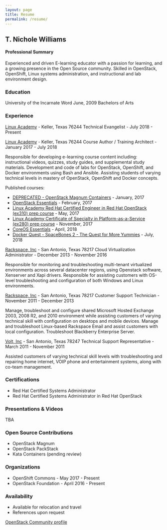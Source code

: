 ```yaml
---
layout: page
title: Resume
permalink: /resume/
---
```


## T. Nichole Williams
#### Professional Summary


Experienced and driven E-learning educator with a passion for learning, and a growing presence in the Open Source community. Skilled in OpenStack, OpenShift, Linux systems administration, and instructional and lab environment design.

### Education

University of the Incarnate Word
June, 2009 Bachelors of Arts

### Experience

[Linux Academy][la-main] - Keller, Texas 76244
Technical Evangelist - July 2018 - Present


[Linux Academy][la-main] - Keller, Texas 76244
Course Author / Training Architect - January 2017 - July 2018

Responsible for developing e-learning course content including: instructional videos, quizzes, study guides, and supplemental study materials. Development and code of labs for OpenStack, OpenShift, and Docker environments using Bash and Ansible. Assisting students of varying technical levels in mastery of OpenStack, OpenShift and Docker concepts.

Published courses:

- [DEPRECATED - OpenStack Magnum Containers][magnum] - January, 2017
- [OpenStack Essentials][osessentials] - February, 2017
- [Linux Academy Red Hat Certified Engineer in Red Hat OpenStack (ex310) prep course][ex310] - May, 2017
- [Linux Academy Certificate of Specialty in Platform-as-a-Service (ex280) prep course][ex280] - November, 2017
- [CoreOS Essentials][coreos] - April, 2018
- [Docker Quest - SpaceBones 2 - The Quest for More Yummies][docker] - July,
2018

[Rackspace, Inc][rax] - San Antonio, Texas 78217
Cloud Virtualization Administrator - December 2013 - November 2016

Responsible for monitoring and troubleshooting multi-tenant virtualized environments across several datacenter regions, using Openstack software, Xenserver and Xapi drivers. Responsible for assisting customers with OS-level troubleshooting and configuration of both Windows and Linux environments.

[Rackspace, Inc][rax] - San Antonio, Texas 78217
Customer Support Technician - November 2011 - December 2013

Manage, troubleshoot and configure shared Microsoft Hosted Exchange 2003, 2008 R2, and 2010 environment while assisting customers of varying technical skill with configuration on desktops and mobile devices. Manage and troubleshoot Linux-based Rackspace Email and assist customers with local configuration. Troubleshoot Blackberry Enterprise Server.


[Volt, Inc][volt] - San Antonio, Texas 78247
Technical Support Representative - March 2011 - November 2011

Assisted customers of varying technical skill levels with troubleshooting and repairing
home internet, VOIP phone and entertainment systems, along with co-team management.

### Certifications

- Red Hat Certified Systems Administrator
- Red Hat Certified Systems Administrator in Red Hat OpenStack

### Presentations & Videos

TBA

### Open Source Contributions

- OpenStack Magnum
- OpenStack PackStack
- Kata Containers (pending review)

### Organizations

- OpenShift Commons - May 2017 - Present
- OpenStack Foundation - April 2016 - Present

### Availability

- Available for relocation and travel
- References upon request


[la-main]: https://linuxacademy.com
[rax]: https://rackspace.com
[volt]: #
[osessentials]: https://linuxacademy.com/openstack/training/course/name/openstack-essentials
[ex310]: https://linuxacademy.com/openstack/training/course/name/rhel-rhce-openstack
[ex280]: https://linuxacademy.com/linux/training/course/name/linux-academy-redhat-certificate-of-expertise-in-platform-as-a-service-exam-ex280-prep-course
[coreos]: https://linuxacademy.com/linux/training/course/name/coreos-essentials
[magnum]: https://linuxacademy.com/openstack/training/course/name/openstack-magnum-containers
[docker]: #
[OpenStack Community profile](https://www.openstack.org/community/members/profile/59069/treva-williams)
